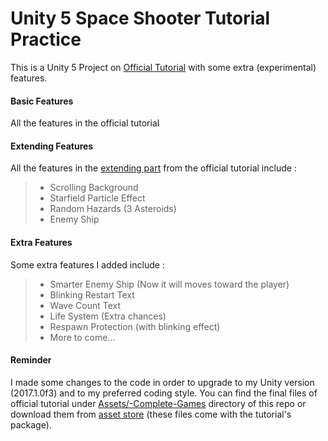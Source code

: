 # Unity 5 Space Shooter Tutorial Practice #
This is a Unity 5 Project on [Official Tutorial](https://unity3d.com/learn/tutorials/projects/space-shooter-tutorial) with some extra (experimental) features.

#### Basic Features

All the features in the official tutorial

#### Extending Features

All the features in the [extending part](https://unity3d.com/learn/tutorials/projects/space-shooter-tutorial/extending-space-shooter-enemies-more-hazards?playlist=17147) from the official tutorial include :

>* Scrolling Background
>* Starfield Particle Effect
>* Random Hazards (3 Asteroids)
>* Enemy Ship

#### Extra Features

Some extra features I added include :

>* Smarter Enemy Ship (Now it will moves toward the player)
>* Blinking Restart Text
>* Wave Count Text
>* Life System (Extra chances)
>* Respawn Protection (with blinking effect)
>* More to come...


#### Reminder

I made some changes to the code in order to upgrade to my Unity version (2017.1.0f3) and to my preferred coding style.
You can find the final files of official tutorial under [Assets/-Complete-Games](https://github.com/SitiBanc/Space-Shooter-Tutorial-Practice/tree/master/Assets/_Complete-Game) directory of this repo or download them from [asset store](https://www.assetstore.unity3d.com/en/#!/content/13866) (these files come with the tutorial's package).
